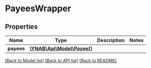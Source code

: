 # PayeesWrapper

## Properties
Name | Type | Description | Notes
------------ | ------------- | ------------- | -------------
**payees** | [**\YNAB\Api\Model\Payee[]**](Payee.md) |  | 

[[Back to Model list]](../README.md#documentation-for-models) [[Back to API list]](../README.md#documentation-for-api-endpoints) [[Back to README]](../README.md)


